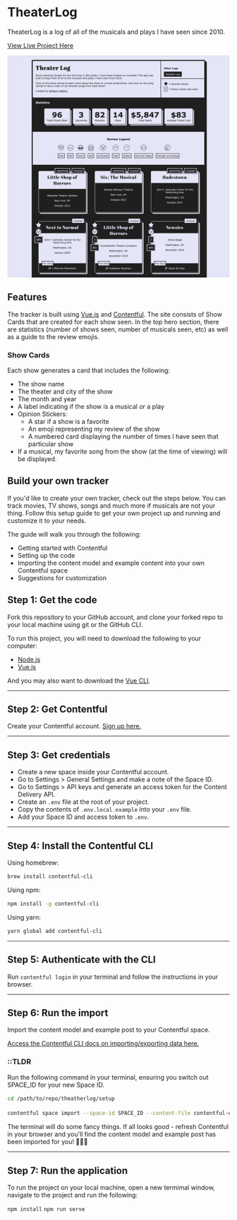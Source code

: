 # TheaterLog

TheaterLog is a log of all of the musicals and plays I have seen since 2010. 

[View Live Project Here](https://theaterlog.com)

![TheaterLog Screenshots](readme/theaterlog-screenshot.png?raw=true "TheaterLog Screenshots")

## Features
The tracker is built using [Vue.js](https://vuejs.org/) and [Contentful](https://www.contentful.com). The site consists of Show Cards that are created for each show seen. In the top hero section, there are statistics (number of shows seen, number of musicals seen, etc) as well as a guide to the review emojis.

### Show Cards
Each show generates a card that includes the following:
- The show name 
- The theater and city of the show
- The month and year
- A label indicating if the show is a musical or a play
- Opinion Stickers:
  - A star if a show is a favorite
  - An emoji representing my review of the show
  - A numbered card displaying the number of times I have seen that particular show
- If a musical, my favorite song from the show (at the time of viewing) will be displayed. 

## Build your own tracker
If you'd like to create your own tracker, check out the steps below. You can track movies, TV shows, songs and much more if musicals are not your thing. Follow this setup guide to get your own project up and running and customize it to your needs.

The guide will walk you through the following:
* Getting started with Contentful
* Setting up the code
* Importing the content model and example content into your own Contentful space
* Suggestions for customization

## Step 1: Get the code

Fork this repository to your GitHub account, and clone your forked repo to your local machine using git or the GitHub CLI.

To run this project, you will need to download the following to your computer:

* [Node.js](https://nodejs.org/en/)
* [Vue.js](https://vuejs.org/v2/guide/installation.html#NPM)

And you may also want to download the [Vue CLI](https://cli.vuejs.org/#getting-started).

---

## Step 2: Get Contentful

Create your Contentful account.
[Sign up here.](https://www.contentful.com/sign-up/)

---

## Step 3: Get credentials

- Create a new space inside your Contentful account.
- Go to Settings > General Settings and make a note of the Space ID.
- Go to Settings > API keys and generate an access token for the Content Delivery API.
- Create an `.env` file at the root of your project.
- Copy the contents of `.env.local.example` into your `.env` file.
- Add your Space ID and access token to `.env`.

---

## Step 4: Install the Contentful CLI

Using homebrew:

```bash
brew install contentful-cli
```

Using npm:

```bash
npm install -g contentful-cli
```

Using yarn:

```bash
yarn global add contentful-cli
```

---

## Step 5: Authenticate with the CLI

Run `contentful login` in your terminal and follow the instructions in your browser.

---

## Step 6: Run the import

Import the content model and example post to your Contentful space.

[Access the Contentful CLI docs on importing/exporting data here.](https://www.contentful.com/developers/docs/tutorials/cli/import-and-export/)

### ::TLDR

Run the following command in your terminal, ensuring you switch out SPACE_ID for your new Space ID.

```bash
cd /path/to/repo/theatherlog/setup

contentful space import --space-id SPACE_ID --content-file contentful-export.json
```

The terminal will do some fancy things. If all looks good - refresh Contentful in your browser and you'll find the content model and example post has been imported for you! 🎉🎉🎉

---

## Step 7: Run the application

To run the project on your local machine, open a new termimal window, navigate to the project and run the following:

`npm install`
`npm run serve`

